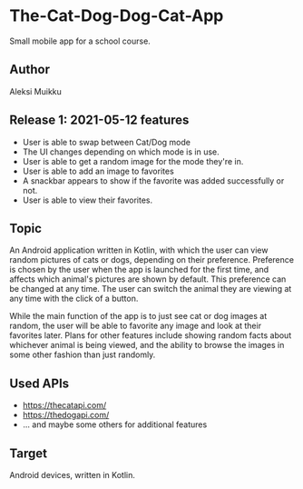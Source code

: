 # The-Cat-Dog-Dog-Cat-App

Small mobile app for a school course.

## Author

Aleksi Muikku

## Release 1: 2021-05-12 features

- User is able to swap between Cat/Dog mode
- The UI changes depending on which mode is in use.
- User is able to get a random image for the mode they're in.
- User is able to add an image to favorites
- A snackbar appears to show if the favorite was added successfully or not.
- User is able to view their favorites.

## Topic

An Android application written in Kotlin, with which the user can view random pictures of cats or dogs, depending on their preference. Preference is chosen by the user when the app is launched for the first time, and affects which animal's pictures are shown by default. This preference can be changed at any time. The user can switch the animal they are viewing at any time with the click of a button.

While the main function of the app is to just see cat or dog images at random, the user will be able to favorite any image and look at their favorites later. Plans for other features include showing random facts about whichever animal is being viewed, and the ability to browse the images in some other fashion than just randomly.

## Used APIs

- https://thecatapi.com/
- https://thedogapi.com/
- ... and maybe some others for additional features

## Target

Android devices, written in Kotlin.
